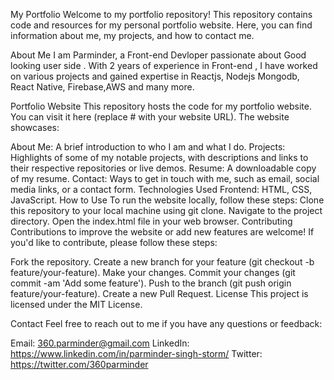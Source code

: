 My Portfolio
Welcome to my portfolio repository! This repository contains code and resources for my personal portfolio website. Here, you can find information about me, my projects, and how to contact me.

About Me
I am Parminder, a Front-end Devloper passionate about Good looking user side . With 2 years of experience in Front-end , I have worked on various projects and gained expertise in Reactjs, Nodejs Mongodb, React Native, Firebase,AWS and many more.

Portfolio Website
This repository hosts the code for my portfolio website. You can visit it here (replace # with your website URL). The website showcases:

About Me: A brief introduction to who I am and what I do.
Projects: Highlights of some of my notable projects, with descriptions and links to their respective repositories or live demos.
Resume: A downloadable copy of my resume.
Contact: Ways to get in touch with me, such as email, social media links, or a contact form.
Technologies Used
Frontend: HTML, CSS, JavaScript.
How to Use
To run the website locally, follow these steps:
Clone this repository to your local machine using git clone.
Navigate to the project directory.
Open the index.html file in your web browser.
Contributing
Contributions to improve the website or add new features are welcome! If you'd like to contribute, please follow these steps:

Fork the repository.
Create a new branch for your feature (git checkout -b feature/your-feature).
Make your changes.
Commit your changes (git commit -am 'Add some feature').
Push to the branch (git push origin feature/your-feature).
Create a new Pull Request.
License
This project is licensed under the MIT License.

Contact
Feel free to reach out to me if you have any questions or feedback:

Email: 360.parminder@gmail.com
LinkedIn: https://www.linkedin.com/in/parminder-singh-storm/
Twitter: https://twitter.com/360parminder

